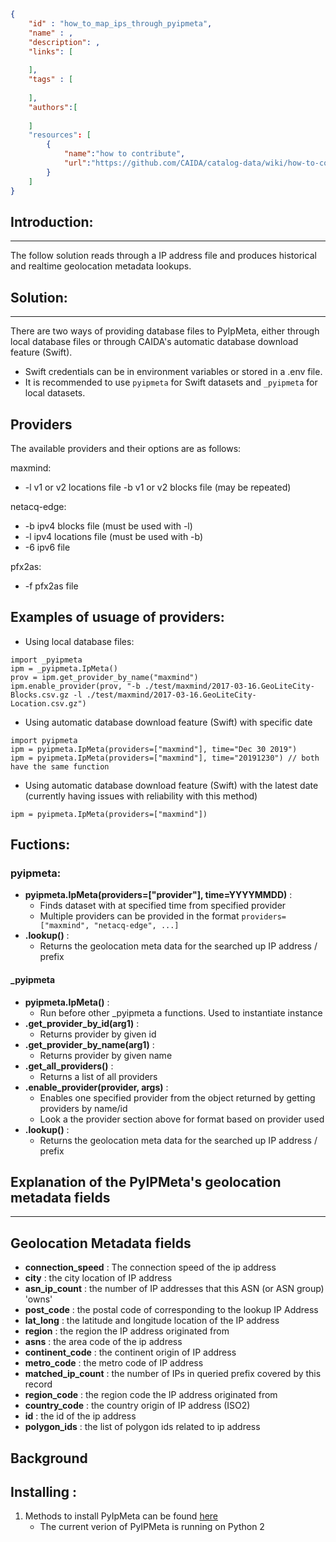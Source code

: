 ~~~json
{
    "id" : "how_to_map_ips_through_pyipmeta",
    "name" : ,
    "description": ,
    "links": [
        
    ],
    "tags" : [
        
    ],
    "authors":[
        
    ]
    "resources": [
        {
            "name":"how to contribute",
            "url":"https://github.com/CAIDA/catalog-data/wiki/how-to-contribute"
        }
    ]
}
~~~
## Introduction:
--------------------
The follow solution reads through a IP address file and produces historical and realtime geolocation metadata lookups. 


## Solution: 
--------------------
There are two ways of providing database files to PyIpMeta, either through local database files or through CAIDA's automatic database download feature (Swift).
* Swift credentials can be in environment variables or stored in a .env file.
* It is recommended to use `pyipmeta` for Swift datasets and `_pyipmeta` for local datasets.

## Providers
The available providers and their options are as follows:

maxmind:
* -l v1 or v2 locations file -b v1 or v2 blocks file (may be repeated)

netacq-edge:
* -b ipv4 blocks file (must be used with -l)
* -l ipv4 locations file (must be used with -b)
* -6 ipv6 file

pfx2as:
* -f pfx2as file

## Examples of usuage of providers:
* Using local database files:
~~~
import _pyipmeta
ipm = _pyipmeta.IpMeta()
prov = ipm.get_provider_by_name("maxmind")
ipm.enable_provider(prov, "-b ./test/maxmind/2017-03-16.GeoLiteCity-Blocks.csv.gz -l ./test/maxmind/2017-03-16.GeoLiteCity-Location.csv.gz")
~~~
* Using automatic database download feature (Swift) with specific date
~~~
import pyipmeta
ipm = pyipmeta.IpMeta(providers=["maxmind"], time="Dec 30 2019")
ipm = pyipmeta.IpMeta(providers=["maxmind"], time="20191230") // both have the same function
~~~
* Using automatic database download feature (Swift) with the latest date (currently having issues with reliability with this method)
~~~
ipm = pyipmeta.IpMeta(providers=["maxmind"])
~~~

## Fuctions:
### pyipmeta:
- **pyipmeta.IpMeta(providers=["__provider__"], time=YYYYMMDD)** :
    * Finds dataset with at specified time from specified provider
    * Multiple providers can be provided in the format `providers=["maxmind", "netacq-edge", ...]`
- **.lookup()** :
    * Returns the geolocation meta data for the searched up IP address / prefix
#### _pyipmeta
- **pyipmeta.IpMeta()** :
    * Run before other _pyipmeta a functions. Used to instantiate instance
- **.get_provider_by_id(__arg1__)** :
    * Returns provider by given id
- **.get_provider_by_name(__arg1__)** :
    * Returns provider by given name
- **.get_all_providers()** :
    * Returns a list of all providers
- **.enable_provider(__provider__, __args__)** : 
    * Enables one specified provider from the object returned by getting providers by name/id
    * Look a the provider section above for format based on provider used
- **.lookup()** :
    * Returns the geolocation meta data for the searched up IP address / prefix

## Explanation of the PyIPMeta's geolocation metadata fields 
--------------------
Geolocation Metadata fields
--------------------
- **connection_speed** : The connection speed of the ip address
- **city** : the city location of IP address
- **asn_ip_count** : the number of IP addresses that this ASN (or ASN group) 'owns'
- **post_code** : the postal code of corresponding to the lookup IP Address
- **lat_long** : the latitude and longitude location of the IP address
- **region** : the region the IP address originated from
- **asns** : the area code of the ip address
- **continent_code** : the continent origin of IP address
- **metro_code** : the metro code of IP address
- **matched_ip_count** : the number of IPs in queried prefix covered by this record
- **region_code** :  the region code the IP address originated from
- **country_code** : the country origin of IP address (ISO2)
- **id** : the id of the ip address
- **polygon_ids** : the list of polygon ids related to ip address

## Background 


## Installing :
1. Methods to install PyIpMeta can be found [here](https://github.com/CAIDA/pyipmeta)
    * The current verion of PyIPMeta is running on Python 2


